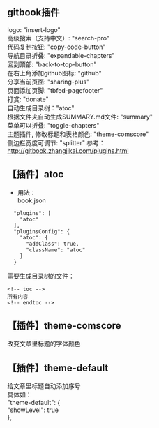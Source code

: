 <!-- toc -->
## gitbook插件  
logo: "insert-logo"  
高级搜索（支持中文）: "search-pro"  
代码复制按钮: "copy-code-button"  
导航目录折叠: "expandable-chapters"  
回到顶部: "back-to-top-button"  
在右上角添加github图标: "github"  
分享当前页面: "sharing-plus"  
页面添加页脚: "tbfed-pagefooter"  
打赏: "donate"  
自动生成目录树："atoc"  
根据文件夹自动生成SUMMARY.md文件: "summary"  
菜单可以折叠: "toggle-chapters"  
主题插件, 修改标题和表格颜色: "theme-comscore"  
侧边栏宽度可调节: "splitter"
参考：  
http://gitbook.zhangjikai.com/plugins.html  

## 【插件】atoc  
+ 用法：  
book.json  
```  
  "plugins": [  
    "atoc"  
  ],  
  "pluginsConfig": {  
    "atoc": {  
      "addClass": true,  
      "className": "atoc"  
    }  
  }  
```  
需要生成目录树的文件：  
```  
<!-- toc -->  
所有内容  
<!-- endtoc -->  
```  

## 【插件】theme-comscore  
改变文章里标题的字体颜色  

## 【插件】theme-default  
给文章里标题自动添加序号  
具体如：  
"theme-default": {  
  "showLevel": true  
},  
<!-- endtoc -->
